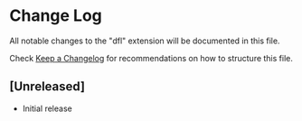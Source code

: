 # Change Log

All notable changes to the "dfl" extension will be documented in this file.

Check [Keep a Changelog](http://keepachangelog.com/) for recommendations on how to structure this file.

## [Unreleased]

- Initial release